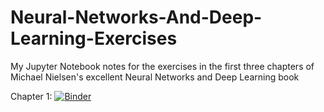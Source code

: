# Neural-Networks-And-Deep-Learning-Exercises
My Jupyter Notebook notes for the exercises in the first three chapters of Michael Nielsen's excellent Neural Networks and Deep Learning book

Chapter 1: [![Binder](https://mybinder.org/badge_logo.svg)](https://mybinder.org/v2/gh/TomFahey/Neural-Networks-And-Deep-Learning-Exercises/main?filepath=Chapter%201%20Exercises.ipynb)
